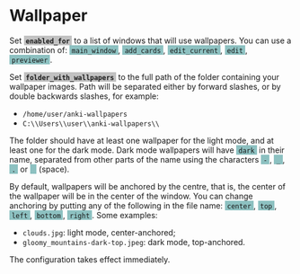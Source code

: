 <style>
    setting {
        background-color: #99999999;
        font-weight: bold;
    }

    key {
        background-color: #44999999;
    }
</style>

# Wallpaper

Set <setting>&nbsp;`enabled_for`&nbsp;</setting> to a list of windows 
that will use wallpapers. You can use a combination of: 
<key>&nbsp;`main_window`&nbsp;</key>, 
<key>&nbsp;`add_cards`&nbsp;</key>, 
<key>&nbsp;`edit_current`&nbsp;</key>, 
<key>&nbsp;`edit`&nbsp;</key>, 
<key>&nbsp;`previewer`&nbsp;</key>.

Set <setting>&nbsp;`folder_with_wallpapers`&nbsp;</setting> 
to the full path of the folder containing your wallpaper images. 
Path will be separated either by forward slashes, 
or by double backwards slashes, for example:

* `/home/user/anki-wallpapers`
* `C:\\Users\\user\\anki-wallpapers\\`

The folder should have at least one wallpaper for the light mode,
and at least one for the dark mode.
Dark mode wallpapers will have <key>&nbsp;`dark`&nbsp;</key> in their name, 
separated from other parts of the name using the characters 
<key>&nbsp;`-`&nbsp;</key>, 
<key>&nbsp;`_`&nbsp;</key>, 
<key>&nbsp;`.`&nbsp;</key> or 
<key>&nbsp;&nbsp;&nbsp;</key> (space).

By default, wallpapers will be anchored by the centre, 
that is, the center of the wallpaper will be in the center of the window.
You can change anchoring by putting any of the following in the file name: 
<key>&nbsp;`center`&nbsp;</key>, 
<key>&nbsp;`top`&nbsp;</key>, 
<key>&nbsp;`left`&nbsp;</key>, 
<key>&nbsp;`bottom`&nbsp;</key>, 
<key>&nbsp;`right`&nbsp;</key>.
Some examples:

* `clouds.jpg`: light mode, center-anchored;
* `gloomy_mountains-dark-top.jpeg`: dark mode, top-anchored.

The configuration takes effect immediately.